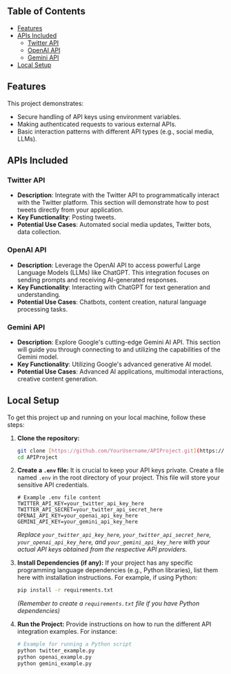 ## Table of Contents

- [Features](#features)
- [APIs Included](#apis-included)
  - [Twitter API](#twitter-api)
  - [OpenAI API](#openai-api)
  - [Gemini API](#gemini-api)
- [Local Setup](#local-setup)

## Features

This project demonstrates:

* Secure handling of API keys using environment variables.
* Making authenticated requests to various external APIs.
* Basic interaction patterns with different API types (e.g., social media, LLMs).

## APIs Included

### Twitter API

* **Description**: Integrate with the Twitter API to programmatically interact with the Twitter platform. This section will demonstrate how to post tweets directly from your application.
* **Key Functionality**: Posting tweets.
* **Potential Use Cases**: Automated social media updates, Twitter bots, data collection.

### OpenAI API

* **Description**: Leverage the OpenAI API to access powerful Large Language Models (LLMs) like ChatGPT. This integration focuses on sending prompts and receiving AI-generated responses.
* **Key Functionality**: Interacting with ChatGPT for text generation and understanding.
* **Potential Use Cases**: Chatbots, content creation, natural language processing tasks.

### Gemini API

* **Description**: Explore Google's cutting-edge Gemini AI API. This section will guide you through connecting to and utilizing the capabilities of the Gemini model.
* **Key Functionality**: Utilizing Google's advanced generative AI model.
* **Potential Use Cases**: Advanced AI applications, multimodal interactions, creative content generation.

## Local Setup

To get this project up and running on your local machine, follow these steps:

1.  **Clone the repository:**
    ```bash
    git clone [https://github.com/YourUsername/APIProject.git](https://github.com/YourUsername/APIProject.git)
    cd APIProject
    ```

2.  **Create a `.env` file:**
    It is crucial to keep your API keys private. Create a file named `.env` in the root directory of your project. This file will store your sensitive API credentials.

    ```
    # Example .env file content
    TWITTER_API_KEY=your_twitter_api_key_here
    TWITTER_API_SECRET=your_twitter_api_secret_here
    OPENAI_API_KEY=your_openai_api_key_here
    GEMINI_API_KEY=your_gemini_api_key_here
    ```
    *Replace `your_twitter_api_key_here`, `your_twitter_api_secret_here`, `your_openai_api_key_here`, and `your_gemini_api_key_here` with your actual API keys obtained from the respective API providers.*

3.  **Install Dependencies (if any):**
    If your project has any specific programming language dependencies (e.g., Python libraries), list them here with installation instructions. For example, if using Python:
    ```bash
    pip install -r requirements.txt
    ```
    *(Remember to create a `requirements.txt` file if you have Python dependencies)*

4.  **Run the Project:**
    Provide instructions on how to run the different API integration examples. For instance:
    ```bash
    # Example for running a Python script
    python twitter_example.py
    python openai_example.py
    python gemini_example.py
    ```

